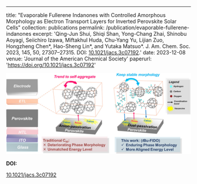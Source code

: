 ---
title: "Evaporable Fullerene Indanones with Controlled Amorphous Morphology as Electron Transport Layers for Inverted Perovskite Solar Cells"
collection: publications
permalink: /publication/evaporable-fullerene-indanones
excerpt: 'Qing-Jun Shui, Shiqi Shan, Yong-Chang Zhai, Shinobu Aoyagi, Seiichiro Izawa, Miftakhul Huda, Chu-Yang Yu, Lijian Zuo, Hongzheng Chen*, Hao-Sheng Lin*, and Yutaka Matsuo*. J. Am. Chem. Soc. 2023, 145, 50, 27307–27315. DOI: [10.1021/jacs.3c07192](https://doi.org/10.1021/jacs.3c07192).'
date: 2023-12-08
venue: 'Journal of the American Chemical Society'
paperurl: 'https://doi.org/10.1021/jacs.3c07192'

![FIDO.png](/images/FIDO.png)

**DOI:**

[10.1021/jacs.3c07192](https://doi.org/10.1021/jacs.3c07192)
